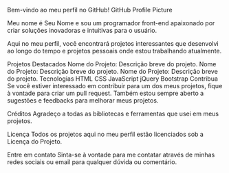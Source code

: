 Bem-vindo ao meu perfil no GitHub!
GitHub Profile Picture

Meu nome é Seu Nome e sou um programador front-end apaixonado por criar soluções inovadoras e intuitivas para o usuário.

Aqui no meu perfil, você encontrará projetos interessantes que desenvolvi ao longo do tempo e projetos pessoais onde estou trabalhando atualmente.

Projetos Destacados
Nome do Projeto: Descrição breve do projeto.
Nome do Projeto: Descrição breve do projeto.
Nome do Projeto: Descrição breve do projeto.
Tecnologias
HTML
CSS
JavaScript
jQuery
Bootstrap
Contribua
Se você estiver interessado em contribuir para um dos meus projetos, fique à vontade para criar um pull request. Também estou sempre aberto a sugestões e feedbacks para melhorar meus projetos.

Créditos
Agradeço a todas as bibliotecas e ferramentas que usei em meus projetos.

Licença
Todos os projetos aqui no meu perfil estão licenciados sob a Licença do Projeto.

Entre em contato
Sinta-se à vontade para me contatar através de minhas redes sociais ou email para qualquer dúvida ou comentário.
